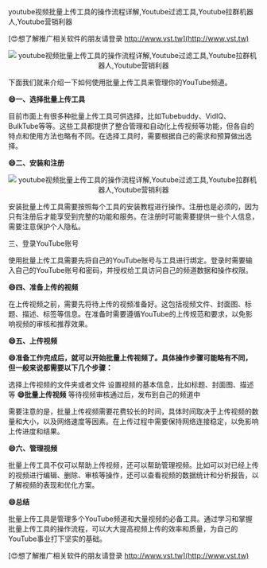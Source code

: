 youtube视频批量上传工具的操作流程详解,Youtube过滤工具,Youtube拉群机器人,Youtube营销利器

[😍想了解推广相关软件的朋友请登录 http://www.vst.tw](http://www.vst.tw)

 <center><img src="https://vst.tw/MP4/tuiguang/png/0.png" alt="youtube视频批量上传工具的操作流程详解,Youtube过滤工具,Youtube拉群机器人,Youtube营销利器"></center>

下面我们就来介绍一下如何使用批量上传工具来管理你的YouTube频道。

**😄一、选择批量上传工具**

目前市面上有很多种批量上传工具可供选择，比如Tubebuddy、VidIQ、BulkTube等等。这些工具都提供了整合管理和自动化上传视频等功能，但各自的特点和使用方法也略有不同。在选择工具时，需要根据自己的需求和预算做出选择。

**😄二、安装和注册**

 <center><img src="https://vst.tw/MP4/tuiguang/png/7.png" alt="youtube视频批量上传工具的操作流程详解,Youtube过滤工具,Youtube拉群机器人,Youtube营销利器"></center>

安装批量上传工具需要按照每个工具的安装教程进行操作。注册也是必须的，因为只有注册后才能享受到完整的功能和服务。在注册时可能需要提供一些个人信息，需要注意保护个人隐私。

三、登录YouTube账号

使用批量上传工具需要先将自己的YouTube账号与工具进行绑定。登录时需要输入自己的YouTube账号和密码，并授权给工具访问自己的频道数据和操作权限。

**😄四、准备上传的视频**

在上传视频之前，需要先将待上传的视频准备好。这包括视频文件、封面图、标题、描述、标签等信息。在准备时需要遵循YouTube的上传规范和要求，以免影响视频的审核和推荐效果。

**😄五、上传视频**

**😄准备工作完成后，就可以开始批量上传视频了。具体操作步骤可能略有不同，但一般来说都需要以下几个步骤：**

选择上传视频的文件夹或者文件
设置视频的基本信息，比如标题、封面图、描述等
**😄批量上传视频**
等待视频审核通过后，发布到自己的频道中

需要注意的是，批量上传视频需要花费较长的时间，具体时间取决于上传视频的数量和大小，以及网络速度等因素。在上传过程中需要保持网络连接稳定，以免影响上传进度和结果。

**😄六、管理视频**

批量上传工具不仅可以帮助上传视频，还可以帮助管理视频。比如可以对已经上传的视频进行编辑、删除、审核等操作，还可以查看视频的数据统计和分析报告，以了解视频的表现和优化方案。

**😄总结**

批量上传工具是管理多个YouTube频道和大量视频的必备工具。通过学习和掌握批量上传工具的操作流程，可以大大提高视频上传的效率和质量，为自己的YouTube事业打下坚实的基础。

[😍想了解推广相关软件的朋友请登录 http://www.vst.tw](http://www.vst.tw)



